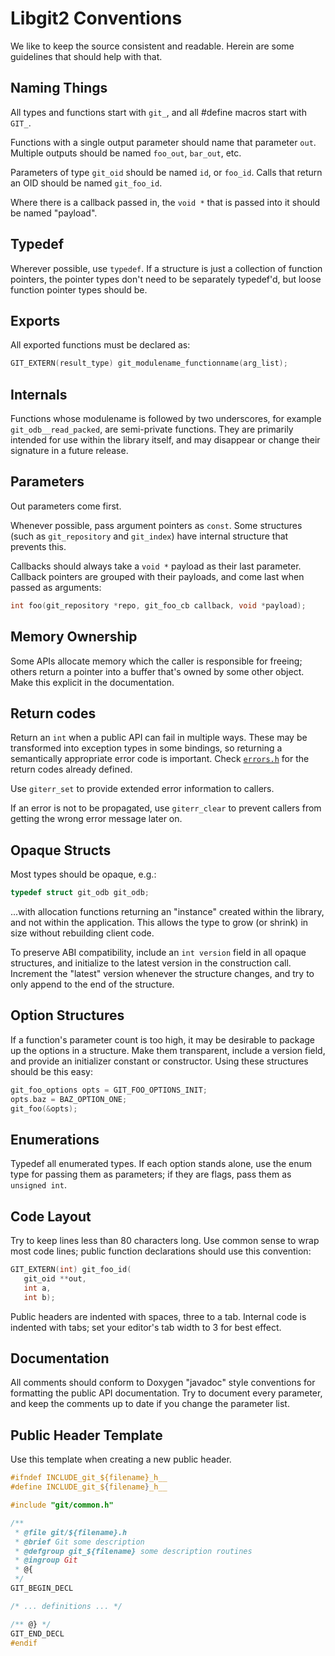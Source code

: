 # Libgit2 Conventions

We like to keep the source consistent and readable.  Herein are some guidelines
that should help with that.


## Naming Things

All types and functions start with `git_`, and all #define macros start with `GIT_`.

Functions with a single output parameter should name that parameter `out`.
Multiple outputs should be named `foo_out`, `bar_out`, etc.

Parameters of type `git_oid` should be named `id`, or `foo_id`.  Calls that
return an OID should be named `git_foo_id`.

Where there is a callback passed in, the `void *` that is passed into it should
be named "payload".

## Typedef

Wherever possible, use `typedef`.  If a structure is just a collection of
function pointers, the pointer types don't need to be separately typedef'd, but
loose function pointer types should be.

## Exports

All exported functions must be declared as:

```C
GIT_EXTERN(result_type) git_modulename_functionname(arg_list);
```

## Internals

Functions whose modulename is followed by two underscores,
for example `git_odb__read_packed`, are semi-private functions.
They are primarily intended for use within the library itself,
and may disappear or change their signature in a future release.

## Parameters

Out parameters come first.

Whenever possible, pass argument pointers as `const`.  Some structures (such
as `git_repository` and `git_index`) have internal structure that prevents
this.

Callbacks should always take a `void *` payload as their last parameter.
Callback pointers are grouped with their payloads, and come last when passed as
arguments:

```C
int foo(git_repository *repo, git_foo_cb callback, void *payload);
```


## Memory Ownership

Some APIs allocate memory which the caller is responsible for freeing; others
return a pointer into a buffer that's owned by some other object.  Make this
explicit in the documentation.


## Return codes

Return an `int` when a public API can fail in multiple ways.  These may be
transformed into exception types in some bindings, so returning a semantically
appropriate error code is important.  Check
[`errors.h`](https://github.com/libgit2/libgit2/blob/development/include/git2/errors.h)
for the return codes already defined.

Use `giterr_set` to provide extended error information to callers.

If an error is not to be propagated, use `giterr_clear` to prevent callers from
getting the wrong error message later on.


## Opaque Structs

Most types should be opaque, e.g.:

```C
typedef struct git_odb git_odb;
```

...with allocation functions returning an "instance" created within
the library, and not within the application.  This allows the type
to grow (or shrink) in size without rebuilding client code.

To preserve ABI compatibility, include an `int version` field in all opaque
structures, and initialize to the latest version in the construction call.
Increment the "latest" version whenever the structure changes, and try to only
append to the end of the structure.

## Option Structures

If a function's parameter count is too high, it may be desirable to package up
the options in a structure.  Make them transparent, include a version field,
and provide an initializer constant or constructor.  Using these structures
should be this easy:

```C
git_foo_options opts = GIT_FOO_OPTIONS_INIT;
opts.baz = BAZ_OPTION_ONE;
git_foo(&opts);
```

## Enumerations

Typedef all enumerated types.  If each option stands alone, use the enum type
for passing them as parameters; if they are flags, pass them as `unsigned int`.

## Code Layout

Try to keep lines less than 80 characters long.  Use common sense to wrap most
code lines; public function declarations should use this convention:

```C
GIT_EXTERN(int) git_foo_id(
   git_oid **out,
   int a,
   int b);
```

Public headers are indented with spaces, three to a tab.  Internal code is
indented with tabs; set your editor's tab width to 3 for best effect.


## Documentation

All comments should conform to Doxygen "javadoc" style conventions for
formatting the public API documentation.  Try to document every parameter, and
keep the comments up to date if you change the parameter list.


## Public Header Template

Use this template when creating a new public header.

```C
#ifndef INCLUDE_git_${filename}_h__
#define INCLUDE_git_${filename}_h__

#include "git/common.h"

/**
 * @file git/${filename}.h
 * @brief Git some description
 * @defgroup git_${filename} some description routines
 * @ingroup Git
 * @{
 */
GIT_BEGIN_DECL

/* ... definitions ... */

/** @} */
GIT_END_DECL
#endif
```


